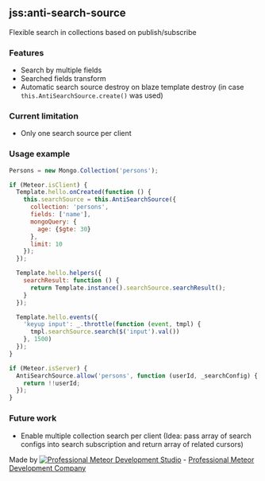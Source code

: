 ## jss:anti-search-source

Flexible search in collections based on publish/subscribe

### Features

* Search by multiple fields
* Searched fields transform
* Automatic search source destroy on blaze template destroy (in case `this.AntiSearchSource.create()` was used)

### Current limitation

* Only one search source per client


### Usage example

```js
Persons = new Mongo.Collection('persons');

if (Meteor.isClient) {
  Template.hello.onCreated(function () {
    this.searchSource = this.AntiSearchSource({
      collection: 'persons',
      fields: ['name'],
      mongoQuery: {
        age: {$gte: 30}
      },
      limit: 10
    });
  });

  Template.hello.helpers({
    searchResult: function () {
      return Template.instance().searchSource.searchResult();
    }
  });

  Template.hello.events({
    'keyup input': _.throttle(function (event, tmpl) {
      tmpl.searchSource.search($('input').val())
    }, 1500)
  });
}

if (Meteor.isServer) {
  AntiSearchSource.allow('persons', function (userId, _searchConfig) {
    return !!userId;
  });
}
```

### Future work

* Enable multiple collection search per client (Idea: pass array of search configs into search subscription and return array of related cursors)

Made by [![Professional Meteor Development Studio](http://s30.postimg.org/jfno1g71p/jss_xs.png)](http://jssolutionsdev.com) - [Professional Meteor Development Company](http://jssolutionsdev.com)